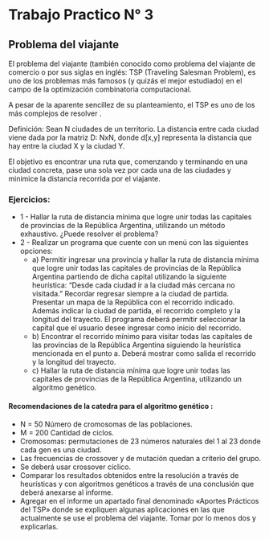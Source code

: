 # Trabajo Practico N° 3

## Problema del viajante

El problema del viajante (también conocido como problema del viajante de comercio o por sus siglas en inglés: TSP (Traveling Salesman Problem), es uno de los problemas más famosos (y quizás el mejor estudiado) en el campo de la optimización combinatoria computacional.

A pesar de la aparente sencillez de su planteamiento, el TSP es uno de los más complejos de resolver .

Definición: Sean N ciudades de un territorio. La distancia entre cada ciudad viene dada por la matriz D: NxN, donde d[x,y] representa la distancia que hay entre la ciudad X y la ciudad Y.

El objetivo es encontrar una ruta que, comenzando y terminando en una ciudad concreta, pase una sola vez por cada una de las ciudades y minimice la distancia recorrida por el viajante.


### Ejercicios:

* 1 - Hallar la ruta de distancia mínima que logre unir todas las capitales de provincias de la República Argentina, utilizando un método exhaustivo. ¿Puede resolver el problema?
* 2 - Realizar un programa que cuente con un menú con las siguientes opciones: 
  * a) Permitir ingresar una provincia y hallar la ruta de distancia mínima que logre unir todas las capitales de provincias de la República Argentina partiendo de dicha capital utilizando la siguiente heurística: “Desde cada ciudad ir a la ciudad más cercana no visitada.”  Recordar regresar siempre a la ciudad de partida. Presentar un mapa de la República con el recorrido indicado. Además   indicar la ciudad de partida, el recorrido completo y la longitud del trayecto. El programa deberá permitir seleccionar la capital que el usuario desee ingresar como inicio del recorrido.
  * b) Encontrar el recorrido mínimo para visitar todas las capitales de las provincias de la República Argentina siguiendo la heurística mencionada en el punto a. Deberá mostrar como salida el recorrido y la longitud del trayecto.
  * c) Hallar la ruta de distancia mínima que logre unir todas las capitales de provincias de la República Argentina, utilizando un algoritmo genético.



#### Recomendaciones de la catedra para el algoritmo genético :

* N = 50 Número de cromosomas de las poblaciones.
* M = 200 Cantidad de ciclos.
* Cromosomas: permutaciones de 23 números naturales del 1 al 23 donde cada gen es una ciudad.
* Las frecuencias de crossover y de mutación quedan a criterio del grupo.
* Se deberá usar crossover cíclico.
* Comparar los resultados obtenidos  entre la resolución a través de heurísticas y con algoritmos genéticos a través de una conclusión que deberá anexarse al informe.
* Agregar en el informe un apartado final denominado «Aportes Prácticos del TSP» donde se expliquen algunas aplicaciones en las que actualmente se use el problema del viajante. Tomar por lo menos dos y explicarlas.